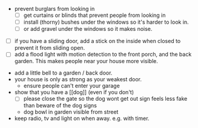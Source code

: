 - prevent burglars from looking in
	- [ ] get curtains or blinds that prevent people from looking in
	- [ ] install (thorny) bushes under the windows so it's harder to look in.
	- [ ] or add gravel under the windows so it makes noise.
- [ ] if you have a sliding door, add a stick on the inside when closed to prevent it from sliding open.
- [ ] add a flood light with motion detection to the front porch, and the back garden. This makes people near your house more visible.
- add a little bell to a garden / back door.
- your house is only as strong as your weakest door.
	- ensure people can't enter your garage
- show that you have a [[dog]] (even if you don't)
	- [ ] please close the gate so the dog wont get out sign feels less fake than beware of the dog signs
	- dog bowl in garden visible from street
- keep radio, tv and light on when away. e.g. with timer.